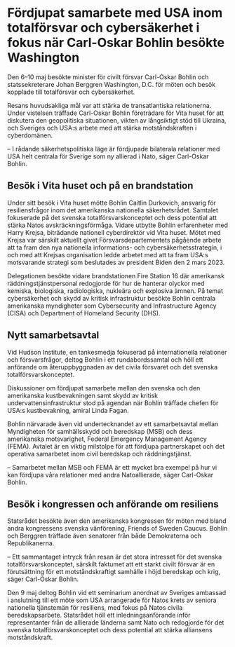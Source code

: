 # Fördjupat samarbete med USA inom totalförsvar och cybersäkerhet i fokus när Carl-Oskar Bohlin besökte Washington

Den 6–10 maj besökte minister för civilt försvar Carl-Oskar Bohlin och statssekreterare Johan Berggren Washington, D.C. för möten och besök kopplade till totalförsvar och cybersäkerhet.

Resans huvudsakliga mål var att stärka de transatlantiska relationerna. Under vistelsen träffade Carl-Oskar Bohlin företrädare för Vita huset för att diskutera den geopolitiska situationen, vikten av långsiktigt stöd till Ukraina, och Sveriges och USA:s arbete med att stärka motståndskraften i cyberdomänen.

– I rådande säkerhetspolitiska läge är fördjupade bilaterala relationer med USA helt centrala för Sverige som ny allierad i Nato, säger Carl-Oskar Bohlin.

## Besök i Vita huset och på en brandstation

Under sitt besök i Vita huset mötte Bohlin Caitlin Durkovich, ansvarig för resiliensfrågor inom det amerikanska nationella säkerhetsrådet. Samtalet fokuserade på det svenska totalförsvarskonceptet och dess potential att stärka Natos avskräckningsförmåga. Vidare utbytte Bohlin erfarenheter med Harry Krejsa, biträdande nationell cyberdirektör vid Vita huset. Mötet med Krejsa var särskilt aktuellt givet Försvarsdepartementets pågående arbete att ta fram den nya nationella informations- och cybersäkerhetsstrategin, i och med att Krejsas organisation ledde arbetet med att ta fram USA:s motsvarande strategi som beslutades av president Biden den 2 mars 2023.

Delegationen besökte vidare brandstationen Fire Station 16 där amerikansk räddningstjänstpersonal redogjorde för hur de hanterar olyckor med kemiska, biologiska, radiologiska, nukleära och explosiva ämnen. På temat cybersäkerhet och skydd av kritisk infrastruktur besökte Bohlin centrala amerikanska myndigheter som Cybersecurity and Infrastructure Agency (CISA) och Department of Homeland Security (DHS).

## Nytt samarbetsavtal

Vid Hudson Institute, en tankesmedja fokuserad på internationella relationer och försvarsfrågor, deltog Bohlin i ett rundabordssamtal och höll ett anförande om återuppbyggnaden av det civila försvaret och det svenska totalförsvarskonceptet.

Diskussioner om fördjupat samarbete mellan den svenska och den amerikanska kustbevakningen samt skydd av kritisk undervattensinfrastruktur stod på agendan när Bohlin träffade chefen för USA:s kustbevakning, amiral Linda Fagan.

Bohlin närvarade även vid undertecknandet av ett samarbetsavtal mellan Myndigheten för samhällsskydd och beredskap (MSB) och dess amerikanska motsvarighet, Federal Emergency Management Agency (FEMA). Avtalet är en viktig milstolpe för att fördjupa partnerskapet och det operativa samarbetet inom civil beredskap och räddningstjänst.

– Samarbetet mellan MSB och FEMA är ett mycket bra exempel på hur vi kan fördjupa våra relationer med andra Natoallierade, säger Carl-Oskar Bohlin.

## Besök i kongressen och anförande om resiliens

Statsrådet besökte även den amerikanska kongressen för möten med bland andra kongressens svenska vänförening, Friends of Sweden Caucus. Bohlin och Berggren träffade även senatorer från både Demokraterna och Republikanerna.

– Ett sammantaget intryck från resan är det stora intresset för det svenska totalförsvarskonceptet, särskilt faktumet att ett starkt civilt försvar är en förutsättning för ett motståndskraftigt samhälle i höjd beredskap och krig, säger Carl-Oskar Bohlin.

Den 9 maj deltog Bohlin vid ett seminarium anordnat av Sveriges ambassad i anslutning till ett möte som USA arrangerade för Natos krets av seniora nationella tjänstemän för resiliens, med fokus på Natos civila beredskapsarbete. Statsrådet höll ett inledningsanförande inför representanter från de allierade länderna samt Nato och redogjorde för det svenska totalförsvarskonceptet och dess potential att stärka alliansens motståndskraft.
